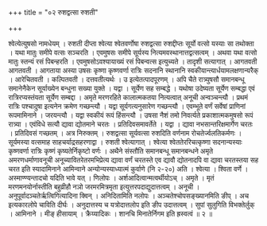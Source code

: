 +++
title = "०२ रुशद्वत्सा रुशती"

+++

श्वेत्येत्युषसो नामधेयम् । रुशती दीप्ता श्वेत्या श्वेतवर्णोषा रुशद्वत्सा रुशद्दीप्तः सूर्यो वत्सो यस्याः सा तथोक्ता । यथा मातुः समीपे वत्सः सञ्चरति । एवमुषसः समीपे सूर्यस्य नित्यमवस्थानात्तद्वत्सत्वम् । अथवा यथा वत्सो मातुः स्तन्यं रसं पिबन्हरति । एवमुषसोऽवश्यायाख्यं रसं पिबन्वत्स इत्युच्यते । तादृशी सत्यागात् । आगतवती आगतवती । आगताया अस्या उषसः कृष्णा कृष्णवर्णा रात्रिः सदनानि स्थानानि स्वकीयान्त्यार्धयामलक्षणान्यरैक् । आरेचितवती । कल्पितवती । दत्तवतीत्यर्थः । उ इत्येतत्पादपूरणम् । अपि चैते रात्र्युषसौ समानबन्धू समानेनैकेन सूर्याख्येन बन्धुना सख्या युक्ते । यद्वा । सूर्येण सह सम्बद्धे । यथोषा उदेष्यता सूर्येण सम्बद्धा एवं रात्रिरप्यस्तंयता सूर्येण सम्बद्दा । अमृते मरणरहिते कालात्मकतया नित्यत्वात् अनूची अन्वञ्चन्त्यौ । प्रथमं रात्रिः पश्चादुषा इत्यनेन क्रमेण गच्छन्त्यौ । यद्वा सूर्यगत्यनुसारेण गच्छन्त्यौ । एवम्भूते वर्णं सर्वेषां प्राणिनां रूपमामिनाने । जरयन्त्यौ । यद्वा स्वकीयं रूपं हिंसन्त्यौ । उषसा नैशं तमो निवर्त्यते प्रकाशात्मकमुषसो रूपं रात्र्या । एवंविधे सत्यौ द्यावा द्योतमाने चरतः । प्रतिदिवसमावर्तेते । यद्वा । द्यावा नभसान्तरिक्षमार्गेण चरतः । प्रतिदिवसं गच्छतम् । अत्र निरुक्तम् । रुशद्वत्सा सूर्यवत्सा रुशदिति वर्णनाम रोचतेर्ज्वलतिकर्मणः । सूर्यमस्या वत्समाह साहचर्याद्रसहरणाद्वा । रुशती श्वेत्यागात् । श्वेत्या श्वेततेररिचत्कृष्णा सदनान्यस्याः कृष्णवर्णा रात्रिः कृष्णं कृष्यतेर्निकृष्टो वर्णः । अथैने संस्तौति समानबन्धू समानबन्धने अमृते अमरणधर्माणावनूची अनूच्यावितरेतरमभिप्रेत्य द्यावा वर्णं चरतस्ते एव द्यावौ द्योतनादपि वा द्यावा चरतस्तया सह चरत इति स्यादामिनाने आमिन्वाने अन्योन्यस्याध्यात्मं कुर्वाणे (नि २-२०) अति । श्वेत्या । श्विता वर्णे । अस्माण्ण्यन्तादचो यदिति भावे यत् । णिलोपः । अर्शआदित्वान्मत्वर्थीयोऽच् । अमृते । मृतं मरणमनयोर्नास्तीति बहुव्रीहौ नञो जरमरमित्रमृता इत्युत्तरपदाद्युदात्तत्वम् । अनूची । अनुपूर्वादञ्चतेर्ऋत्विगित्यादिना क्विन् । अनिदितामिति नलोपः । अञ्चतेश्चोपसङ्ख्यानमिति ङीप् । अच इत्यकारलोपे चाविति दीर्घः । अनुदात्तस्य च यत्रोदात्तलोप इति ङीप उदात्तत्वम् । सुपां सुलुगिति विभक्तेर्लुक् । आमिनाने । मीङ् हीसायाम् । क्रैय्यादिकः । शानचि मिनातेर्निगम इति ह्रस्वत्वं ॥ २ ॥